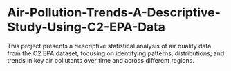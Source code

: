 # Air-Pollution-Trends-A-Descriptive-Study-Using-C2-EPA-Data
This project presents a descriptive statistical analysis of air quality data from the C2 EPA dataset, focusing on identifying patterns, distributions, and trends in key air pollutants over time and across different regions. 
